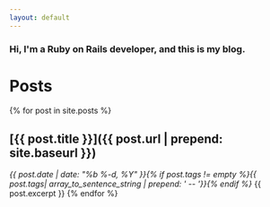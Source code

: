 ```yaml
---
layout: default
---
```


### Hi, I'm a **Ruby on Rails** developer, and this is my **blog**.

# Posts

{% for post in site.posts %}
## [{{ post.title }}]({{ post.url | prepend: site.baseurl }})
*{{ post.date | date: "%b %-d, %Y" }}{% if post.tags != empty %}{{ post.tags| array_to_sentence_string | prepend: ' -- '}}{% endif %}*
{{ post.excerpt }}
{% endfor %}
